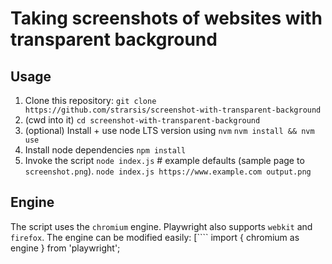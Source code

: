 # Taking screenshots of websites with transparent background

## Usage
1. Clone this repository:
`git clone https://github.com/strarsis/screenshot-with-transparent-background`
2. (cwd into it)
`cd screenshot-with-transparent-background`
3. (optional) Install + use node LTS version using `nvm`
`nvm install && nvm use`
4. Install node dependencies
`npm install`
5. Invoke the script
`node index.js` # example defaults (sample page to `screenshot.png`).
`node index.js https://www.example.com output.png`

## Engine
The script uses the `chromium` engine.
Playwright also supports `webkit` and `firefox`.
The engine can be modified easily:
[````
import { chromium as engine } from 'playwright';
```](https://github.com/strarsis/screenshot-with-transparent-background/blob/f103bce967fbf6663a55af28b9320f98a3edcdf3/index.js#L2)
